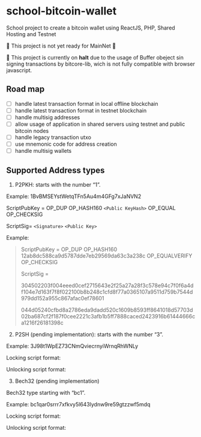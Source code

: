 # school-bitcoin-wallet

School project to create a bitcoin wallet using ReactJS, PHP, Shared Hosting and Testnet

:rotating_light: This project is not yet ready for MainNet :rotating_light:

:bug: This project is currently on **halt** due to the usage of Buffer obeject sin signing transactions by bitcore-lib, wich is not fully compatible with browser javascript.

## Road map

-   [ ] handle latest transaction format in local offline blockchain
-   [ ] handle latest transaction format in testnet blockchain
-   [ ] handle multisig addresses
-   [ ] allow usage of application in shared servers using testnet and public bitcoin nodes
-   [ ] handle legacy transaction utxo
-   [ ] use mnemonic code for address creation
-   [ ] handle multisig wallets

## Supported Address types

1. P2PKH: starts with the number “1”.

Example: 1BvBMSEYstWetqTFn5Au4m4GFg7xJaNVN2

ScriptPubKey = OP_DUP OP_HASH160 `<Public KeyHash>` OP_EQUAL OP_CHECKSIG

ScriptSig= `<Signature>` `<Public Key>`

Example:

>ScriptPubKey = OP_DUP OP_HASH160 12ab8dc588ca9d5787dde7eb29569da63c3a238c OP_EQUALVERIFY OP_CHECKSIG
>
> ScriptSig = 
>
> 304502203f004eeed0cef2715643e2f25a27a28f3c578e94c7f0f6a4df104e7d163f7f8f022100b8b248c1cfd8f77a0365107a9511d759b7544d979dd152a955c867afac0ef78601 
>
> 044d05240cfbd8a2786eda9dadd520c1609b8593ff8641018d57703d02ba687cf2f187f0cee2221c3afb1b5ff7888caced2423916b61444666ca1216f26181398c 

2. P2SH (pending implementation): starts with the number “3”.

Example: 3J98t1WpEZ73CNmQviecrnyiWrnqRhWNLy

Locking script format:

Unlocking script format:

3. Bech32 (pending implementation)

Bech32 type starting with “bc1”.

Example: bc1qar0srrr7xfkvy5l643lydnw9re59gtzzwf5mdq

Locking script format:

Unlocking script format:
